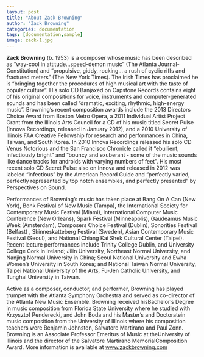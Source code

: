 ```yaml
---
layout: post
title: "About Zack Browning"
author: "Zack Browning"
categories: documentation
tags: [documentation,sample]
image: zack-1.jpg
---
```


**Zack Browning** (b. 1953) is a composer whose music has been described as “way-cool in attitude…speed-demon music” (The Atlanta Journal-Constitution) and “propulsive, giddy, rocking… a rush of cyclic riffs and fractured meters” (The New York Times). The Irish Times has proclaimed he is “bringing together the procedures of high musical art with the taste of popular culture”. His solo CD Banjaxed on Capstone Records contains eight of his original compositions for voice, instruments and computer-generated sounds and has been called “dramatic, exciting, rhythmic, high-energy music”.  Browning’s recent composition awards include the 2013 Directors Choice Award from Boston Metro Opera, a 2011 Individual Artist Project Grant from the Illinois Arts Council for a CD of his music titled Secret Pulse (Innova Recordings, released in January 2012),  and a 2010 University of Illinois FAA Creative Fellowship for research and performances in China, Taiwan, and South Korea.  In 2010 Innova Recordings released his solo CD Venus Notorious and the San Francisco Chronicle called it “ebullient, infectiously bright” and “bouncy and exuberant - some of the music sounds like dance tracks for androids with varying numbers of feet”.  His most recent solo CD Secret Pulse also on Innova and released in 2012 was labeled “infectious” by the American Record Guide and “perfectly varied, perfectly represented by top notch ensembles, and perfectly presented” by Perspectives on Sound.  

 

Performances of Browning’s music has taken place at Bang On A Can (New York),  Bonk Festival of New Music (Tampa), the International Society for Contemporary Music Festival (Miami), International Computer Music Conference (New Orleans), Spark Festival (Minneapolis), Gaudeamus Music Week (Amsterdam), Composers Choice Festival (Dublin), Sonorities Festival (Belfast) , Skinneskatteberg Festival (Sweden), Asian Contemporary Music Festival (Seoul), and National Chiang Kai Shek Cultural Center (Taipei). Recent lecture performances include Trinity College Dublin, and University College Cork in Ireland; Jilin University, Northeast Normal University, and Nanjing Normal University in China; Seoul National University and Ewha Women’s University in South Korea; and National Taiwan Normal University, Taipei National University of the Arts, Fu-Jen Catholic University, and Tunghai University in Taiwan.

 

Active as a composer, conductor, and performer, Browning has played trumpet with the Atlanta Symphony Orchestra and served as co-director of the Atlanta New Music Ensemble. Browning received hisBachelor’s Degree in music composition from Florida State University where he studied with Krzysztof Penderecki, and John Boda and his Master’s and Doctoratein music composition from the University of Illinois where his composition teachers were Benjamin Johnston, Salvatore Martirano and Paul Zonn. Browning is an Associate Professor Emeritus of Music at theUniversity of Illinois and the director of the Salvatore Martirano MemorialComposition Award. More information is available at www.zackbrowning.com

